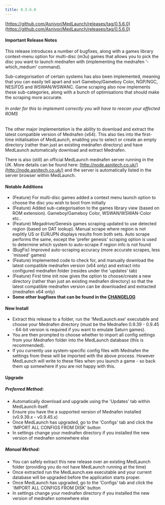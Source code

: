 ```yaml
---
title: 0.5.6.0
---
```


[https://github.com/Asnivor/MedLaunch/releases/tag/0.5.6.0](https://github.com/Asnivor/MedLaunch/releases/tag/0.5.6.0)

#### Important Release Notes

This release introduces a number of bugfixes, along with a games library context-menu option for multi-disc (m3u) games that allows you to pick the disc you want to launch mednafen with (implementing the mednafen '-which_medium' command).

Sub-categorisation of certain systems has also been implemented, meaning that you can easily tell apart and sort Gameboy/Gameboy Color, NGP/NGC, NES/FDS and WSWAN/WSWANC. Game scraping also now implements these sub-categories, along with a bunch of optimisations that should make the scraping more accurate.

###### In order for this to implement correctly you will have to rescan your affected ROMS

The other major implementation is the ability to download and extract the latest compatible version of Mednafen (x64). This also ties into the first-time initialisation of MedLaunch, enabling you to select or create an empty directory (rather than just an existing mednafen directory) and have MedLaunch automatically download and extract Mednafen.

There is also (still) an official MedLaunch mednafen server running in the UK.  More details can be found here:
[http://node.asnitech.co.uk/](http://node.asnitech.co.uk/) and the server is automatically listed in the server browser within MedLaunch.

#### Notable Additions
* (Feature) For multi-disc games added a context menu launch option to choose the disc you wish to boot from initially
* (Feature) Added sub-categorisation to the games library view (based on ROM extension). Gameboy/Gameboy Color, WSWAN/WSWAN-Color etc..
* (Feature) Megadrive/Genesis games scraping updated to use detected region (based on DAT lookup). Manual scrape where region is not explitly US or EUR/JPN displays results from both sets. Auto scrape performs the same, except the 'prefer genesis' scraping option is used to determine which system to auto-scrape if region info is not found
* (BugFix) Improved auto-scraping accuracy (more accurate scrapes, less 'missed' games)
* (Feature) Implemented code to check for, and manually download the latest compatible mednafen version (x64 only) and extract into configured mednafen folder (resides under the 'updates' tab)
* (Feature) First time init now gives the option to choose/create a new directory (rather than just an existing mednafen directory) so that the latest compatible mednafen version can be downloaded and extracted (mednafen x64 only)
* **Some other bugfixes that can be found in the [CHANGELOG](http://medlaunch.asnitech.co.uk/changelog)**

#### New Install
- Extract this release to a folder, run the 'MedLaunch.exe' executable and choose your Mednafen directory (must be the Mednafen 0.9.39 - 0.9.45  - 64-bit version is required if you want to emulate Saturn games). 
- You are then prompted to choose whether to import all config settings from your Mednafen folder into the MedLaunch database (this is recommended).
- If you currently use system-specific config files with Mednafen the settings from these will be imported with the above process. However MedLaunch will write to these files when you launch a game - so back them up somewhere if you are not happy with this.

#### Upgrade

##### Preferred Method:
- Automatically download and upgrade using the 'Updates' tab within MedLaunch itself.
- Ensure you have the a supported version of Mednafen installed (v0.9.39.x - v0.9.45.x)
- Once MedLaunch has upgraded, go to the 'Configs' tab and click the 'IMPORT ALL CONFIGS FROM DISK' button
- In settings change your mednafen directory if you installed the new version of mednafen somewhere else

##### Manual Method:
- You can safely extract this new release over an existing MedLaunch folder (providing you do not have MedLaunch running at the time) 
- Once extracted run the MedLaunch.exe executable and your current database will be upgraded before the application starts proper.
- Once MedLaunch has upgraded, go to the 'Configs' tab and click the 'IMPORT ALL CONFIGS FROM DISK' button
- In settings change your mednafen directory if you installed the new version of mednafen somewhere else